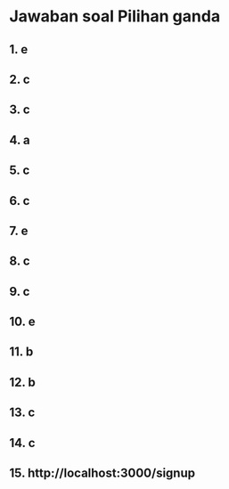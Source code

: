 # Jawaban soal Pilihan ganda

## 1. e

## 2. c

## 3. c

## 4. a

## 5. c

## 6. c

## 7. e

## 8. c

## 9. c

## 10. e

## 11. b

## 12. b

## 13. c

## 14. c

## 15. http://localhost:3000/signup
